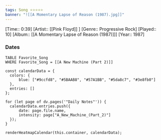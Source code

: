```yaml
---
tags: Song ⭐⭐⭐⭐⭐ 
banner: "![[A Momentary Lapse of Reason (1987).jpg]]"
---
```

[Time:: 0:39]
[Artist:: [[Pink Floyd]] ]
[Genre:: Progressive Rock]
[Played:: 10]
[Album:: [[A Momentary Lapse of Reason (1987)]]]
[Year:: 1987]
### Dates
````dataview
TABLE Favorite_Song
WHERE Favorite_Song = [[A New Machine (Part 2)]]
````
  ```dataviewjs
const calendarData = { 
	colors: { 
		blue: ["#9ccfd8", "#5BAAB8", "#57A1BB", "#5da8c7", "#3e8fb0"] 
	}, 
	entries: [] 
}; 

for (let page of dv.pages('"Daily Notes"')) { 
	calendarData.entries.push({ 
		date: page.file.name, 
		intensity: page["A_New_Machine_(Part_2)"]
	}); 
} 

renderHeatmapCalendar(this.container, calendarData);
```
